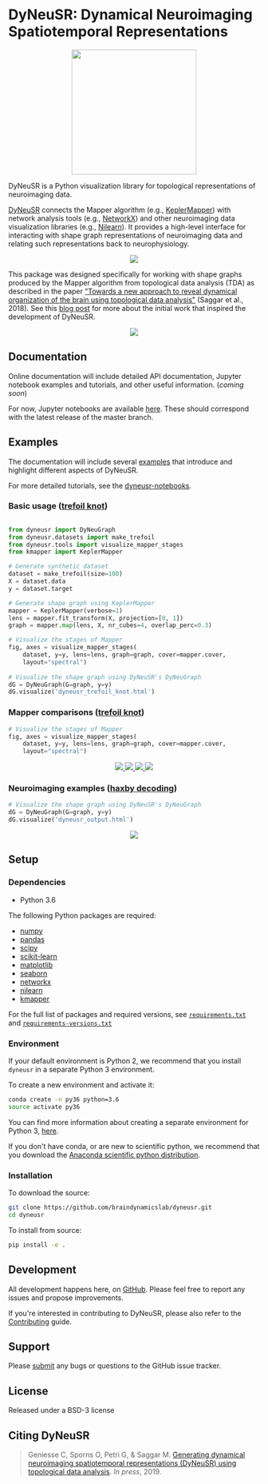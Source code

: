 # DyNeuSR: **Dy**namical **Neu**roimaging **S**patiotemporal **R**epresentations

<p align="center">
<img src="https://raw.githubusercontent.com/braindynamicslab/dyneusr/master/docs/assets/logo.png" height="250">
</p>

DyNeuSR is a Python visualization library for topological representations of neuroimaging data. 

[DyNeuSR](https://braindynamicslab.github.io/dyneusr/) connects the Mapper algorithm (e.g., [KeplerMapper](https://kepler-mapper.scikit-tda.org)) with network analysis tools (e.g., [NetworkX](https://networkx.github.io/)) and other neuroimaging data visualization libraries (e.g., [Nilearn](https://nilearn.github.io/)). It provides a high-level interface for interacting with shape graph representations of neuroimaging data and relating such representations back to neurophysiology.

<p align="center">
<img src="https://raw.github.com/braindynamicslab/dyneusr/master/examples/haxby_decoding/mapper_stages.png">
</p>

This package was designed specifically for working with shape graphs produced by the Mapper algorithm from topological data analysis (TDA) as described in the paper ["Towards a new approach to reveal dynamical organization of the brain using topological data analysis"](https://www.nature.com/articles/s41467-018-03664-4) (Saggar et al., 2018). See this [blog post](https://bdl.stanford.edu/blog/tda-cme-paper/) for more about the initial work that inspired the development of DyNeuSR. 

<p align="center"><a href="https://github.com/braindynamicslab/dyneusr/blob/master/examples/haxby_decoding/haxby_decoding.py">
<img src="https://raw.github.com/braindynamicslab/dyneusr/master/examples/haxby_decoding/dyneusr_haxby_decoding.png">
</a></p>

## Documentation

Online documentation will include detailed API documentation, Jupyter notebook examples and tutorials, and other useful information. (*coming soon*)

For now, Jupyter notebooks are available [here](https://github.com/braindynamicslab/dyneusr-notebooks/). These should correspond with the latest release of the master branch.
 


## Examples

The documentation will include several [examples](https://github.com/braindynamicslab/dyneusr/blob/master/examples/) that introduce and highlight different aspects of DyNeuSR. 

For more detailed tutorials, see the [dyneusr-notebooks](https://github.com/braindynamicslab/dyneusr-notebooks/).


### Basic usage ([trefoil knot](https://github.com/braindynamicslab/dyneusr/blob/master/examples/trefoil_knot))


```python

from dyneusr import DyNeuGraph
from dyneusr.datasets import make_trefoil
from dyneusr.tools import visualize_mapper_stages
from kmapper import KeplerMapper

# Generate synthetic dataset
dataset = make_trefoil(size=100)
X = dataset.data
y = dataset.target

# Generate shape graph using KeplerMapper
mapper = KeplerMapper(verbose=1)
lens = mapper.fit_transform(X, projection=[0, 1])
graph = mapper.map(lens, X, nr_cubes=4, overlap_perc=0.3)

# Visualize the stages of Mapper
fig, axes = visualize_mapper_stages(
	dataset, y=y, lens=lens, graph=graph, cover=mapper.cover, 
	layout="spectral")
 
# Visualize the shape graph using DyNeuSR's DyNeuGraph                          
dG = DyNeuGraph(G=graph, y=y)
dG.visualize('dyneusr_trefoil_knot.html')

```


### Mapper comparisons ([trefoil knot](https://github.com/braindynamicslab/dyneusr/blob/master/examples/trefoil_knot))

```python
# Visualize the stages of Mapper
fig, axes = visualize_mapper_stages(
	dataset, y=y, lens=lens, graph=graph, cover=mapper.cover, 
	layout="spectral")
```

<p align="center"><a href="https://github.com/braindynamicslab/dyneusr/blob/master/examples/trefoil_knot">
<img src="https://raw.githubusercontent.com/braindynamicslab/dyneusr/master/examples/trefoil_knot/mapper_lens_0.png">
<img src="https://raw.githubusercontent.com/braindynamicslab/dyneusr/master/examples/trefoil_knot/mapper_lens_0_1.png">
<img src="https://raw.githubusercontent.com/braindynamicslab/dyneusr/master/examples/trefoil_knot/mapper_lens_0_2.png">
<img src="https://raw.githubusercontent.com/braindynamicslab/dyneusr/master/examples/trefoil_knot/mapper_lens_1_2.png">
</a></p>



### Neuroimaging examples ([haxby decoding](https://github.com/braindynamicslab/dyneusr/blob/master/examples/haxby_decoding))

```python
# Visualize the shape graph using DyNeuSR's DyNeuGraph                          
dG = DyNeuGraph(G=graph, y=y)
dG.visualize('dyneusr_output.html')
```

<p align="center"><a href="https://github.com/braindynamicslab/dyneusr/blob/master/examples/haxby_decoding/haxby_decoding.py">
<img src="https://raw.github.com/braindynamicslab/dyneusr/master/examples/haxby_decoding/dyneusr_haxby_decoding.png">
</a></p>





## Setup

### Dependencies

- Python 3.6

The following Python packages are required:

-  [numpy](www.numpy.org)
-  [pandas](pandas.pydata.org)
-  [scipy](www.scipy.org)
-  [scikit-learn](scikit-learn.org)
-  [matplotlib](matplotlib.sourceforge.net)
-  [seaborn](stanford.edu/~mwaskom/software/seaborn)
-  [networkx](networkx.github.io)
-  [nilearn](nilearn.github.io)
-  [kmapper](kepler-mapper.scikit-tda.org)

For the full list of packages and required versions, see [`requirements.txt`](https://github.com/braindynamicslab/dyneusr/blob/master/requirements.txt) and [`requirements-versions.txt`](https://github.com/braindynamicslab/dyneusr/blob/master/requirements-versions.txt)



### Environment

If your default environment is Python 2, we recommend that you install `dyneusr` in a separate Python 3 environment. 

To create a new environment and activate it:
```bash
conda create -n py36 python=3.6
source activate py36
```

You can find more information about creating a separate environment for Python 3, [here](https://salishsea-meopar-docs.readthedocs.io/en/latest/work_env/python3_conda_environment.html). 

If you don't have conda, or are new to scientific python, we recommend that you download the [Anaconda scientific python distribution](https://store.continuum.io/cshop/anaconda/). 



### Installation

To download the source:
```bash
git clone https://github.com/braindynamicslab/dyneusr.git
cd dyneusr
```

To install from source:
```bash
pip install -e .
```



## Development

All development happens here, on [GitHub](https://github.com/braindynamicslab/dyneusr/). Please feel free to report any issues and propose improvements. 

If you're interested in contributing to DyNeuSR, please also refer to the [Contributing](https://github.com/braindynamicslab/dyneusr/blob/master/CONTRIBUTING.md) guide. 



## Support

Please [submit](https://github.com/braindynamicslab/dyneusr/issues/new) any bugs or questions to the GitHub issue tracker.



## License

Released under a BSD-3 license



## Citing DyNeuSR

>Geniesse C, Sporns O, Petri G, & Saggar M. [Generating dynamical neuroimaging spatiotemporal representations (DyNeuSR) using topological data analysis](). _In press_, 2019.
